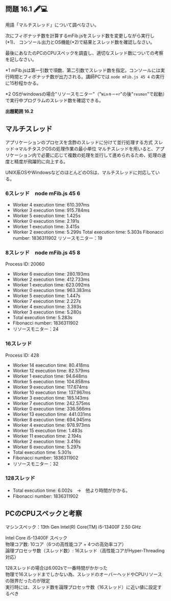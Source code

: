 ## 問題 16.1 🖋💻

用語「マルチスレッド」について調べなさい。

次にフィボナッチ数を計算するmFib.jsをスレッド数を変更しながら実行し(*1)、
コンソール出力とOS機能(*2)で結果とスレッド数を確認しなさい。

最後にあなたのPCのCPUスペックを調査し、適切なスレッド数についての考察を記しなさい。

*1 mFib.jsは第一引数で項数、第二引数でスレッド数を指定。コンソールには実行時間とフィボナッチ数が出力される。講師PCでは `node mFib.js 45 4` の実行に15秒程かかる。

*2 OSがwindowsの場合"リソースモニター"（"`Winキー+r`"の後"`resmon`"で起動）で実行中プログラムのスレッド数を確認できる。

**出題範囲 16.2**


## マルチスレッド
アプリケーションのプロセスを含酢のスレッドに分けて並行処理する方式
スレッド→マルチタスクOSの処理作業の最小単位
マルチスレッドを用いると、アプリケーション内で必要に応じて複数の処理を並行して進められるため、処理の速度と精度が飛躍的に向上する。

UNIX系OSやWindowsなどのほとんどのOSは、マルチスレッドに対応している。

### 6スレッド　node mFib.js 45 6
- Worker 4 execution time: 610.397ms
- Worker 3 execution time: 915.784ms
- Worker 5 execution time: 1.425s
- Worker 0 execution time: 2.191s
- Worker 1 execution time: 3.415s
- Worker 2 execution time: 5.299s
Total execution time: 5.303s
Fibonacci number: 1836311902
リソースモニター：19


### 8スレッド　node mFib.js 45 8
Process ID: 20060
- Worker 6 execution time: 280.193ms
- Worker 2 execution time: 412.733ms
- Worker 1 execution time: 623.092ms
- Worker 0 execution time: 963.383ms
- Worker 5 execution time: 1.447s
- Worker 7 execution time: 2.227s
- Worker 4 execution time: 3.393s
- Worker 3 execution time: 5.280s
- Total execution time: 5.283s
- Fibonacci number: 1836311902
- リソースモニター：24


### 16スレッド
Process ID: 428
- Worker 14 execution time: 80.418ms
- Worker 12 execution time: 82.579ms
- Worker 1 execution time: 94.648ms
- Worker 5 execution time: 104.858ms
- Worker 9 execution time: 117.674ms
- Worker 10 execution time: 137.967ms
- Worker 3 execution time: 185.143ms
- Worker 7 execution time: 242.575ms
- Worker 0 execution time: 336.566ms
- Worker 13 execution time: 441.031ms
- Worker 8 execution time: 694.945ms
- Worker 4 execution time: 978.973ms
- Worker 15 execution time: 1.483s
- Worker 11 execution time: 2.194s
- Worker 2 execution time: 3.416s
- Worker 6 execution time: 5.297s
- Total execution time: 5.301s
- Fibonacci number: 1836311902
- リソースモニター：32


### 128スレッド
- Total execution time: 6.002s　→　他より時間がかかる。
- Fibonacci number: 1836311902



## PCのCPUスペックと考察
マシンスペック：13th Gen Intel(R) Core(TM) i5-13400F   2.50 GHz

Intel Core i5-13400F スペック<br>
物理コア数: 10コア（6つの高性能コア + 4つの高効率コア）<br>
論理プロセッサ数（スレッド数）: 16スレッド（高性能コアがHyper-Threading対応）<br>



128スレッドの場合は6.002sで一番時間がかかった<br>
物理で16スレッドまでしかない為、スレッドのオーバーヘッドやCPUリソースの限界だったのが限定<br>
実行時には、スレッド数を論理プロセッサ数（16スレッド）に近い値に設定するべき<br>